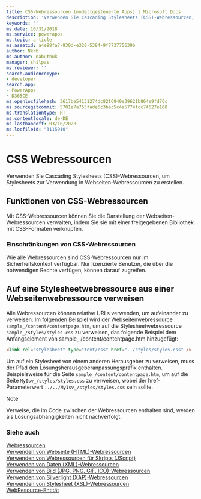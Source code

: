 ```yaml
---
title: CSS-Webressourcen (modellgesteuerte Apps) | Microsoft Docs
description: 'Verwenden Sie Cascading Stylesheets (CSS)-Webressourcen, um Stylesheets zur Verwendung in Webseiten-Webressourcen zu erstellen. '
keywords: ''
ms.date: 10/31/2018
ms.service: powerapps
ms.topic: article
ms.assetid: a4e98fa7-930d-e320-5384-9f773775639b
author: Nkrb
ms.author: nabuthuk
manager: shilpas
ms.reviewer: ''
search.audienceType:
- developer
search.app:
- PowerApps
- D365CE
ms.openlocfilehash: 3617be54131274dc82f6940e39621b864e9fd76c
ms.sourcegitcommit: 5701e7a755fade6c3bac5c4a5774fcc74627e168
ms.translationtype: HT
ms.contentlocale: de-DE
ms.lasthandoff: 03/10/2020
ms.locfileid: "3115910"
---
```

# <a name="css-web-resources"></a>CSS Webressourcen

<!-- https://docs.microsoft.com/dynamics365/customer-engagement/developer/css-web-resources -->

Verwenden Sie Cascading Stylesheets (CSS)-Webressourcen, um Stylesheets zur Verwendung in Webseiten-Webressourcen zu erstellen.  
  
## <a name="capabilities-of-css-web-resources"></a>Funktionen von CSS-Webressourcen  
 Mit CSS-Webressourcen können Sie die Darstellung der Webseiten-Webressourcen verwalten, indem Sie sie mit einer freigegebenen Bibliothek mit CSS-Formaten verknüpfen.  
  
### <a name="limitations-of-css-web-resources"></a>Einschränkungen von CSS-Webressourcen  
 Wie alle Webressourcen sind CSS-Webressourcen nur im Sicherheitskontext verfügbar. Nur lizenzierte Benutzer, die über die notwendigen Rechte verfügen, können darauf zugreifen.
  
## <a name="referencing-a-style-sheet-web-resource-from-a-webpage-web-resource"></a>Auf eine Stylesheetwebressource aus einer Webseitenwebressource verweisen  
 Alle Webressourcen können relative URLs verwenden, um aufeinander zu verweisen. Im folgenden Beispiel wird der Webseitenwebressource `sample_/content/contentpage.htm`, um auf die Stylesheetwebressource `sample_/styles/styles.css` zu verweisen, das folgende Beispiel dem Anfangselement von sample_ /content/contentpage.htm hinzugefügt:  
  
```html  
<link rel="stylesheet" type="text/css" href="../styles/styles.css" />  
```  
  
 Um auf ein Stylesheet von einem anderen Herausgeber zu verweisen, muss der Pfad den Lösungsherausgeberanpassungspräfix enthalten. Beispielsweise für die Seite `sample_/content/contentpage.htm`, um auf die Seite `MyIsv_/styles/styles.css` zu verweisen, wobei der href-Parameterwert `../../MyIsv_/styles/styles.css` sein sollte.  
  
> [!NOTE]
>  Verweise, die im Code zwischen der Webressourcen enthalten sind, werden als Lösungsabhängigkeiten nicht nachverfolgt.  
  
### <a name="see-also"></a>Siehe auch  
 [Webressourcen](web-resources.md)   
 [Verwenden von Webseite (HTML)-Webressourcen](webpage-html-web-resources.md)   
 [Verwenden von Webressourcen für Skripts (JScript)](script-jscript-web-resources.md)   
 [Verwenden von Daten (XML)-Webressourcen](data-xml-web-resources.md)   
 [Verwenden von Bild (JPG, PNG, GIF, ICO)-Webressourcen](image-web-resources.md)   
 [Verwenden von Silverlight (XAP)-Webressourcen](/dynamics365/customer-engagement/developer/silverlight-xap-web-resources)  
 [Verwenden von Stylesheet (XSL)-Webressourcen](stylesheet-xsl-web-resources.md)   
 [WebResource-Entität](../common-data-service/reference/entities/webresource.md)

